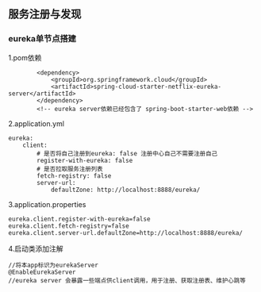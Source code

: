 ## 服务注册与发现

### eureka单节点搭建

1.pom依赖
```$xml
        <dependency>
            <groupId>org.springframework.cloud</groupId>
            <artifactId>spring-cloud-starter-netflix-eureka-server</artifactId>
        </dependency>
        <!-- eureka server依赖已经包含了 spring-boot-starter-web依赖 -->
```

2.application.yml
```$sh
eureka:
    client:
        # 是否将自己注册到eureka: false 注册中心自己不需要注册自己
        register-with-eureka: false
        # 是否拉取服务注册列表
        fetch-registry: false
        server-url: 
            defaultZone: http://localhost:8888/eureka/
```

3.application.properties

```$properties
eureka.client.register-with-eureka=false
eureka.client.fetch-registry=false
eureka.client.server-url.defaultZone=http://localhost:8888/eureka/
```

4.启动类添加注解
```$java
//将本app标识为eurekaServer
@EnableEurekaServer     
//eureka server 会暴露一些端点供client调用，用于注册、获取注册表、维护心跳等
```